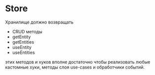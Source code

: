 # Store

Хранилище должно возвращать

-   CRUD методы
-   getEntity
-   getEntities
-   useEntity
-   useEntities

этих методов и хуков вполне достаточно чтобы реализовать любые кастомные хуки, методы слоя use-cases и обработчики событий.

